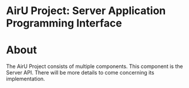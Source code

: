 AirU Project: Server Application Programming Interface
=====================================

# About

The AirU Project consists of multiple components. This component is the Server API. There will be more details to come concerning its implementation.